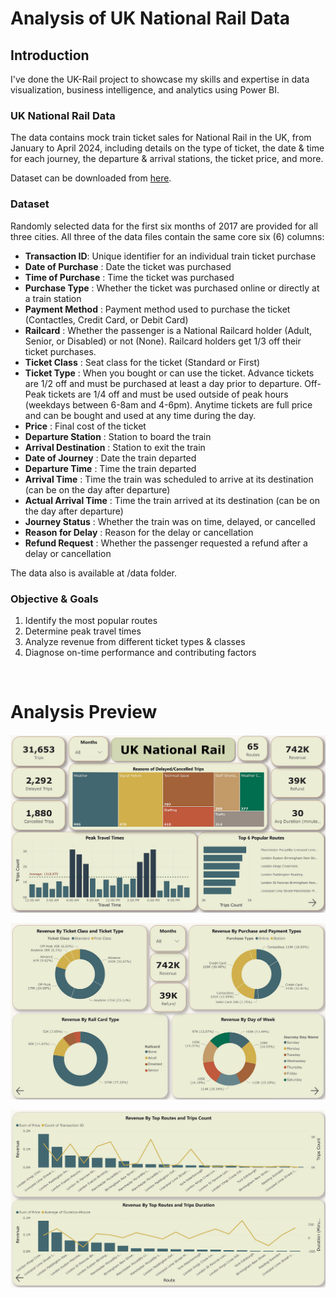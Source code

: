 # Analysis of UK National Rail Data

## Introduction
I've done the UK-Rail project to showcase my skills and expertise in data visualization, business intelligence, and analytics using Power BI.


### UK National Rail Data
The data contains mock train ticket sales for National Rail in the UK, from January to April 2024, including details on the type of ticket, the date & time for each journey, the departure & arrival stations, the ticket price, and more.

Dataset can be downloaded from [here](https://maven-datasets.s3.amazonaws.com/UK+Train+Rides/UK+Train+Rides.zip).


### Dataset
Randomly selected data for the first six months of 2017 are provided for all three cities. All three of the data files contain the same core six (6) columns:

- __Transaction ID__: Unique identifier for an individual train ticket purchase
- __Date of Purchase__ : Date the ticket was purchased
- __Time of Purchase__ : Time the ticket was purchased
- __Purchase Type__ : Whether the ticket was purchased online or directly at a train station
- __Payment Method__ : Payment method used to purchase the ticket (Contactles, Credit Card, or Debit Card)
- __Railcard__ : Whether the passenger is a National Railcard holder (Adult, Senior, or Disabled) or not (None). Railcard holders get 1/3 off their ticket purchases.
- __Ticket Class__ : Seat class for the ticket (Standard or First)
- __Ticket Type__ : When you bought or can use the ticket. Advance tickets are 1/2 off and must be purchased at least a day prior to departure. Off-Peak tickets are 1/4 off and must be used outside of peak hours (weekdays between 6-8am and 4-6pm). Anytime tickets are full price and can be bought and used at any time during the day.
- __Price__ : Final cost of the ticket
- __Departure Station__ : Station to board the train
- __Arrival Destination__ : Station to exit the train
- __Date of Journey__ : Date the train departed
- __Departure Time__ : Time the train departed
- __Arrival Time__ : Time the train was scheduled to arrive at its destination (can be on the day after departure)
- __Actual Arrival Time__ : Time the train arrived at its destination (can be on the day after departure)
- __Journey Status__ : Whether the train was on time, delayed, or cancelled
- __Reason for Delay__ : Reason for the delay or cancellation
- __Refund Request__ : Whether the passenger requested a refund after a delay or cancellation

The data also is available at /data folder.

### Objective & Goals
1) Identify the most popular routes
2) Determine peak travel times
3) Analyze revenue from different ticket types & classes
4) Diagnose on-time performance and contributing factors

<br>

# Analysis Preview

![](pages/01-overview.png) 

![](pages/02-revenue.png)

![](pages/03-trip-analysis.png)

